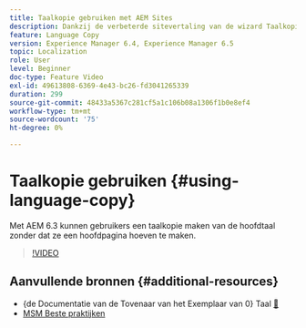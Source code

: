 ```yaml
---
title: Taalkopie gebruiken met AEM Sites
description: Dankzij de verbeterde sitevertaling van de wizard Taalkopie maken van AEM kunnen gebruikers een taalkopie maken van de hoofdtaal zonder dat ze een hoofdpagina hoeven te maken.
feature: Language Copy
version: Experience Manager 6.4, Experience Manager 6.5
topic: Localization
role: User
level: Beginner
doc-type: Feature Video
exl-id: 49613808-6369-4e43-bc26-fd3041265339
duration: 299
source-git-commit: 48433a5367c281cf5a1c106b08a1306f1b0e8ef4
workflow-type: tm+mt
source-wordcount: '75'
ht-degree: 0%

---
```


# Taalkopie gebruiken {#using-language-copy}

Met AEM 6.3 kunnen gebruikers een taalkopie maken van de hoofdtaal zonder dat ze een hoofdpagina hoeven te maken.

>[!VIDEO](https://video.tv.adobe.com/v/17116?quality=12&learn=on)

## Aanvullende bronnen {#additional-resources}

* {de Documentatie van de Tovenaar van het Exemplaar van 0} Taal [&#128279;](https://helpx.adobe.com/nl/experience-manager/6-5/sites/administering/using/tc-wizard.html)
* [ MSM Beste praktijken ](https://helpx.adobe.com/nl/experience-manager/6-5/sites/administering/using/msm-best-practices.html)
